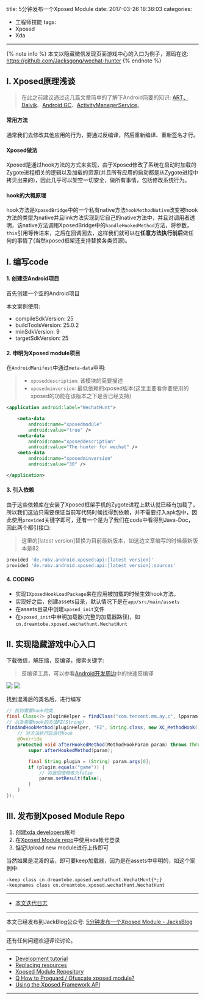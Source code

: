 title: 5分钟发布一个Xposed Module
date: 2017-03-26 18:36:03
categories:
- 工程师技能
tags:
- Xposed
- Xda

---


{% note info %} 本文以隐藏微信发现页面游戏中心的入口为例子，源码在这: https://github.com/Jacksgong/wechat-hunter {% endnote %}

<!-- more -->

## I. Xposed原理浅谈

> 在此之前建议通过这几篇文章简单的了解下Android简要的知识: [ART、Dalvik](https://blog.dreamtobe.cn/2015/11/01/android_art_dalvik/)、[Android GC](https://blog.dreamtobe.cn/2015/11/30/gc/)、[ActivityManagerService](https://blog.dreamtobe.cn/2015/11/26/activitymanagerservice/)。

#### 常用方法

通常我们去修改其他应用的行为，要通过反编译，然后重新编译、重新签名才行。

#### Xposed做法

Xposed是通过hook方法的方式来实现，由于Xposed修改了系统在启动时加载的Zygote进程相关的逻辑以及加载的资源(并且所有应用的启动都是从Zygote进程中拷贝出来的)，因此几乎可以架空一切安全，做所有事情，包括修改系统行为。

#### hook的大概原理

hook方法是`XposedBridge`中的一个私有native方法`hookMethodNative`改变被hook方法的类型为native并且link方法实现到它自己的native方法中，并且对调用者透明，该native方法调用XposedBridge中的`handleHookedMethod`方法，将参数，`this`引用等传进来，之后在回调回去，这样我们就可以在**任意方法执行前后**做任何的事情了(当然xposed框架还支持替换各类资源)。

## I. 编写code

#### 1. 创建空Android项目

首先创建一个空的Android项目

本文案例使用:

- compileSdkVersion: 25
- buildToolsVersion: 25.0.2
- minSdkVersion: 9
- targetSdkVersion: 25

#### 2. 申明为Xposed module项目

在`AndroidManifest`中通过`meta-data`申明:

> - `xposeddescription`: 该模块的简要描述
> - `xposedminversion`: 最低依赖的xposed版本(这里主要看你要使用的xposed的功能在该版本之下是否已经支持)

```xml
<application android:label="WechatHunt">

    <meta-data
        android:name="xposedmodule"
        android:value="true" />
    <meta-data
        android:name="xposeddescription"
        android:value="The hunter for wechat" />
    <meta-data
        android:name="xposedminversion"
        android:value="30" />

</application>
```

#### 3. 引入依赖

由于这些依赖库在安装了Xposed框架手机的Zygote进程上默认就已经有加载了，所以我们这边只需要保证当前写代码时候找得到依赖，并不需要打入apk包中，因此使用`provided`关键字即可，还有一个是为了我们在code中看得到Java-Doc，因此两个都引接口:

> 这里的[latest version]替换为目前最新版本，如这边文章编写的时候最新版本是82

```groovy
provided 'de.robv.android.xposed:api:[latest version]'
provided 'de.robv.android.xposed:api:[latest version]:sources'
```

#### 4. CODING

- 实现`IXposedHookLoadPackage`来在应用被加载的时候生效hook方法。
- 实现好之后，创建assets目录，默认情况下是在`app/src/main/assets`
- 在assets目录中创建`xposed_init`文件
- 在`xposed_init`中申明加载器(完整的加载器路径)，如`cn.dreamtobe.xposed.wechathunt.WechatHunt`

## II. 实现隐藏游戏中心入口

下载微信，解压缩，反编译，搜索关键字:

> 反编译工具，可以参看[Android开发周边](https://blog.dreamtobe.cn/android-toolset/)中的快速反编译

![](/img/xposed-module-1.png)
![](/img/xposed-module-2.png)


找到混淆后的类名后，进行编写

```java
// 找到需要hook的类
final Class<?> pluginHelper = findClass("com.tencent.mm.ay.c", lpparam.classLoader);
// 以及需要hook的方法FZ(String)
findAndHookMethod(pluginHelper, "FZ", String.class, new XC_MethodHook() {
    // 对方法执行后进行hook
    @Override
    protected void afterHookedMethod(MethodHookParam param) throws Throwable {
        super.afterHookedMethod(param);

        final String plugin = (String) param.args[0];
        if (plugin.equals("game")) {
            // 将返回值修改为false
            param.setResult(false);
        }
    }
});
```

## III. 发布到Xposed Module Repo

1. 创建[xda developers](forum.xda-developers.com)帐号
2. 在[Xposed Module repo](http://repo.xposed.info/)中使用xda帐号登录
3. 惦记Upload new module进行上传即可

当然如果是混淆的话，即可要keep加载器，因为是在assets中申明的，如这个案例中:

```
-keep class cn.dreamtobe.xposed.wechathunt.WechatHunt{*;}
-keepnames class cn.dreamtobe.xposed.wechathunt.WechatHunt
```

---

- [本文迭代日志](https://github.com/Jacksgong/Blog/commits/master/source/_posts/xposed_module.md)

---

本文已经发布到JackBlog公众号: [5分钟发布一个Xposed Module - JacksBlog](https://mp.weixin.qq.com/s?__biz=MzIyMjQxMzAzOA==&mid=2247483706&idx=1&sn=6e1ff9df6478283bcc1a9e3edcb71fe4)

---

还有任何问题欢迎评论讨论。

---

- [Development tutorial](https://github.com/rovo89/XposedBridge/wiki/Development-tutorial)
- [Replacing resources](https://github.com/rovo89/XposedBridge/wiki/Replacing-resources)
- [Xposed Module Repository](http://repo.xposed.info/)
- [Q How to Proguard / Ofuscate xposed module?](https://forum.xda-developers.com/android/help/how-to-proguard-ofuscate-xposed-module-t3153420)
- [Using the Xposed Framework API](https://github.com/rovo89/XposedBridge/wiki/Using-the-Xposed-Framework-API)

---
